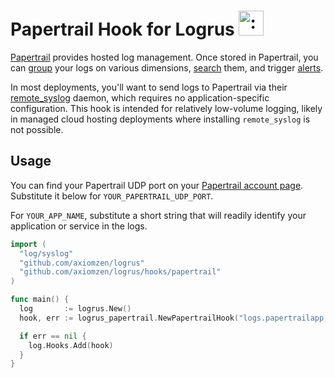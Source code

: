 # Papertrail Hook for Logrus <img src="http://i.imgur.com/hTeVwmJ.png" width="40" height="40" alt=":walrus:" class="emoji" title=":walrus:" />

[Papertrail](https://papertrailapp.com) provides hosted log management. Once stored in Papertrail, you can [group](http://help.papertrailapp.com/kb/how-it-works/groups/) your logs on various dimensions, [search](http://help.papertrailapp.com/kb/how-it-works/search-syntax) them, and trigger [alerts](http://help.papertrailapp.com/kb/how-it-works/alerts).

In most deployments, you'll want to send logs to Papertrail via their [remote_syslog](http://help.papertrailapp.com/kb/configuration/configuring-centralized-logging-from-text-log-files-in-unix/) daemon, which requires no application-specific configuration. This hook is intended for relatively low-volume logging, likely in managed cloud hosting deployments where installing `remote_syslog` is not possible.

## Usage

You can find your Papertrail UDP port on your [Papertrail account page](https://papertrailapp.com/account/destinations). Substitute it below for `YOUR_PAPERTRAIL_UDP_PORT`.

For `YOUR_APP_NAME`, substitute a short string that will readily identify your application or service in the logs.

```go
import (
  "log/syslog"
  "github.com/axiomzen/logrus"
  "github.com/axiomzen/logrus/hooks/papertrail"
)

func main() {
  log       := logrus.New()
  hook, err := logrus_papertrail.NewPapertrailHook("logs.papertrailapp.com", YOUR_PAPERTRAIL_UDP_PORT, YOUR_APP_NAME)

  if err == nil {
    log.Hooks.Add(hook)
  }
}
```
